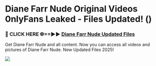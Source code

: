 # Diane Farr Nude Original Videos 0nlyFans Leaked - Files Updated! ()

<h3>🔴 CLICK HERE 🌐==►► <a href="https://tinyurl.com/2p9ay9w9" rel="nofollow">Diane Farr Nude Updated Files</a></h3>

Get Diane Farr Nude and all content. Now you can access all videos and pictures of Diane Farr Nude. New Updated Files 2025!

[![](https://i.imgur.com/KQgVmj3.gif)](https://tinyurl.com/2p9ay9w9)
